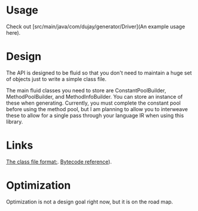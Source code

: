 # Usage
Check out [src/main/java/com/dujay/generator/Driver](An example usage here).

# Design
The API is designed to be fluid so that you don't need to maintain a huge set of objects just to write a simple class file.

The main fluid classes you need to store are ConstantPoolBuilder, MethodPoolBuilder, and MethodInfoBuilder. You can store an instance of these when generating. Currently, you must complete the constant pool before using the method pool, but I am planning to allow you to interweave these to allow for a single pass through your language IR when using this library.

# Links
[The class file format:](https://docs.oracle.com/javase/specs/jvms/se7/html/jvms-4.html).
[Bytecode reference](https://docs.oracle.com/javase/specs/jvms/se7/html/jvms-6.html)).

# Optimization
Optimization is not a design goal right now, but it is on the road map.
